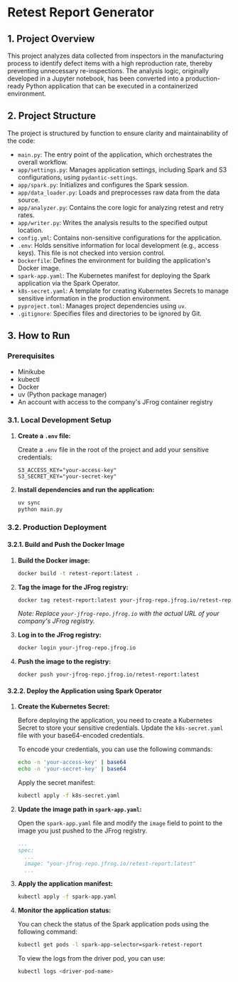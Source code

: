 # Retest Report Generator

## 1. Project Overview

This project analyzes data collected from inspectors in the manufacturing process to identify defect items with a high reproduction rate, thereby preventing unnecessary re-inspections. The analysis logic, originally developed in a Jupyter notebook, has been converted into a production-ready Python application that can be executed in a containerized environment.

## 2. Project Structure

The project is structured by function to ensure clarity and maintainability of the code:

- `main.py`: The entry point of the application, which orchestrates the overall workflow.
- `app/settings.py`: Manages application settings, including Spark and S3 configurations, using `pydantic-settings`.
- `app/spark.py`: Initializes and configures the Spark session.
- `app/data_loader.py`: Loads and preprocesses raw data from the data source.
- `app/analyzer.py`: Contains the core logic for analyzing retest and retry rates.
- `app/writer.py`: Writes the analysis results to the specified output location.
- `config.yml`: Contains non-sensitive configurations for the application.
- `.env`: Holds sensitive information for local development (e.g., access keys). This file is not checked into version control.
- `Dockerfile`: Defines the environment for building the application's Docker image.
- `spark-app.yaml`: The Kubernetes manifest for deploying the Spark application via the Spark Operator.
- `k8s-secret.yaml`: A template for creating Kubernetes Secrets to manage sensitive information in the production environment.
- `pyproject.toml`: Manages project dependencies using `uv`.
- `.gitignore`: Specifies files and directories to be ignored by Git.

## 3. How to Run

### Prerequisites

- Minikube
- kubectl
- Docker
- uv (Python package manager)
- An account with access to the company's JFrog container registry

### 3.1. Local Development Setup

1.  **Create a `.env` file:**

    Create a `.env` file in the root of the project and add your sensitive credentials:

    ```
    S3_ACCESS_KEY="your-access-key"
    S3_SECRET_KEY="your-secret-key"
    ```

2.  **Install dependencies and run the application:**

    ```bash
    uv sync
    python main.py
    ```

### 3.2. Production Deployment

#### 3.2.1. Build and Push the Docker Image

1.  **Build the Docker image:**

    ```bash
    docker build -t retest-report:latest .
    ```

2.  **Tag the image for the JFrog registry:**

    ```bash
    docker tag retest-report:latest your-jfrog-repo.jfrog.io/retest-report:latest
    ```

    *Note: Replace `your-jfrog-repo.jfrog.io` with the actual URL of your company's JFrog registry.*

3.  **Log in to the JFrog registry:**

    ```bash
    docker login your-jfrog-repo.jfrog.io
    ```

4.  **Push the image to the registry:**

    ```bash
    docker push your-jfrog-repo.jfrog.io/retest-report:latest
    ```

#### 3.2.2. Deploy the Application using Spark Operator

1.  **Create the Kubernetes Secret:**

    Before deploying the application, you need to create a Kubernetes Secret to store your sensitive credentials. Update the `k8s-secret.yaml` file with your base64-encoded credentials.

    To encode your credentials, you can use the following commands:

    ```bash
    echo -n 'your-access-key' | base64
    echo -n 'your-secret-key' | base64
    ```

    Apply the secret manifest:

    ```bash
    kubectl apply -f k8s-secret.yaml
    ```

2.  **Update the image path in `spark-app.yaml`:**

    Open the `spark-app.yaml` file and modify the `image` field to point to the image you just pushed to the JFrog registry.

    ```yaml
    ...
    spec:
      ...
      image: "your-jfrog-repo.jfrog.io/retest-report:latest"
      ...
    ```

3.  **Apply the application manifest:**

    ```bash
    kubectl apply -f spark-app.yaml
    ```

4.  **Monitor the application status:**

    You can check the status of the Spark application pods using the following command:

    ```bash
    kubectl get pods -l spark-app-selector=spark-retest-report
    ```

    To view the logs from the driver pod, you can use:

    ```bash
    kubectl logs <driver-pod-name>
    ```
